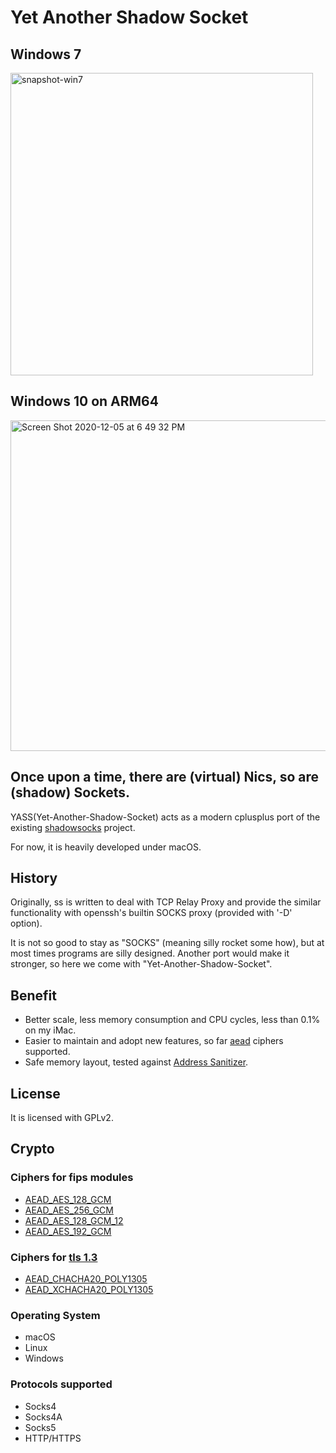 # Yet Another Shadow Socket

## Windows 7
<img width="484" alt="snapshot-win7" src="https://user-images.githubusercontent.com/54673341/69158208-02fa3600-0b21-11ea-9bf4-c38e26ff38a3.png">

## Windows 10 on ARM64
<img width="529" alt="Screen Shot 2020-12-05 at 6 49 32 PM" src="https://user-images.githubusercontent.com/54673341/101240623-715d6680-372b-11eb-9124-43817adb96a2.png">

## Once upon a time, there are (virtual) Nics, so are (shadow) Sockets.

YASS(Yet-Another-Shadow-Socket) acts as a modern cplusplus port of the existing [shadowsocks](http://github.com/shadowsocks) project.

For now, it is heavily developed under macOS.

## History
Originally, ss is written to deal with TCP Relay Proxy and provide the similar functionality with openssh's builtin SOCKS proxy (provided with '-D' option).

It is not so good to stay as "SOCKS" (meaning silly rocket some how), but at most times programs are silly designed. Another port would make it stronger, so here we come with "Yet-Another-Shadow-Socket".

## Benefit
- Better scale, less memory consumption and CPU cycles, less than 0.1% on my iMac.
- Easier to maintain and adopt new features, so far [aead][aead] ciphers supported.
- Safe memory layout, tested against [Address Sanitizer][asan].

## License
It is licensed with GPLv2.

## Crypto
### Ciphers for fips modules
- [AEAD_AES_128_GCM][aes128gcm]
- [AEAD_AES_256_GCM][aes256gcm]
- [AEAD_AES_128_GCM_12][aes128gcm12]
- [AEAD_AES_192_GCM][aes192gcm]

### Ciphers for [tls 1.3][tls13]
- [AEAD_CHACHA20_POLY1305][chacha20]
- [AEAD_XCHACHA20_POLY1305][chacha20]

### Operating System
- macOS
- Linux
- Windows

### Protocols supported
- Socks4
- Socks4A
- Socks5
- HTTP/HTTPS

[aead]: https://shadowsocks.org/en/spec/AEAD-Ciphers.html
[asan]: https://github.com/google/sanitizers/wiki/AddressSanitizer
[vcredist]: https://support.microsoft.com/zh-tw/help/2977003/the-latest-supported-visual-c-downloads
[aes128gcm]: https://tools.ietf.org/html/rfc5116
[aes128gcm12]: https://tools.ietf.org/html/rfc5282
[aes192gcm]: https://tools.ietf.org/html/rfc55282
[aes256gcm]: https://tools.ietf.org/html/rfc5116
[chacha20]: https://tools.ietf.org/html/rfc7539
[tls13]: https://tools.ietf.org/html/rfc7905
